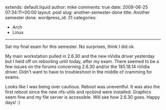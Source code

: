 extends: default.liquid
author: mike
comments: true
date: 2009-06-25 07:34:11+00:00
layout: post
slug: another-semester-done
title: Another semester done.
wordpress_id: 31
categories:
- Arch
- Linux
---

Sat my final exam for this semester. No surprises, think I did ok.

My main workstation pulled in 2.6.30 and the new nVidia driver yesterday but I held off on rebooting until today, after my exam. There seemed to be a few issues on the forums concerning 2.6.30 and/or the 185.18.14 nVidia driver. Didn't want to have to troubleshoot in the middle of cramming for exams.

Looks like I was being over cautious. Reboot was uneventful. It was also the first reboot since the new nfs-utils and rpcbind were installed. Graphics seem fine and my file server is accessible. Will see how 2.6.30 goes. Happy days! :)
